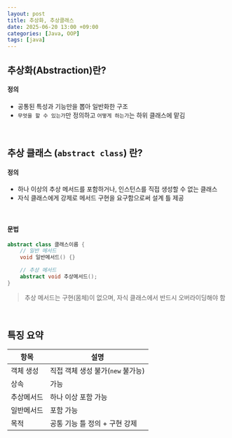 ```yaml
---
layout: post
title: 추상화, 추상클래스
date: 2025-06-20 13:00 +09:00
categories: [Java, OOP]
tags: [java]
---
```


## 추상화(Abstraction)란?

#### 정의

- 공통된 특성과 기능만을 뽑아 일반화한 구조
- `무엇을 할 수 있는가`만 정의하고 `어떻게 하는가`는 하위 클래스에 맡김

<br>

## 추상 클래스 (`abstract class`) 란?

#### 정의

- 하나 이상의 추상 메서드를 포함하거나, 인스턴스를 직접 생성할 수 없는 클래스
- 자식 클래스에게 강제로 메서드 구현을 요구함으로써 설계 틀 제공

<br>

#### 문법

```java
abstract class 클래스이름 {
    // 일반 메서드
    void 일반메서드() {}

    // 추상 메서드
    abstract void 추상메서드();
}
```

> 추상 메서드는 구현(몸체)이 없으며, 자식 클래스에서 반드시 오버라이딩해야 함

<br>

## 특징 요약

| 항목 | 설명 |
|-|-|
| 객체 생성 | 직접 객체 생성 불가(`new` 불가능) |
| 상속 | 가능 |
| 추상메서드 | 하나 이상 포함 가능 |
| 일반메서드 | 포함 가능 |
| 목적 | 공통 기능 틀 정의 + 구현 강제 |

